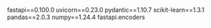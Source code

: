 fastapi==0.100.0
uvicorn==0.23.0
pydantic==1.10.7
scikit-learn==1.3.1
pandas==2.0.3
numpy==1.24.4
fastapi.encoders
